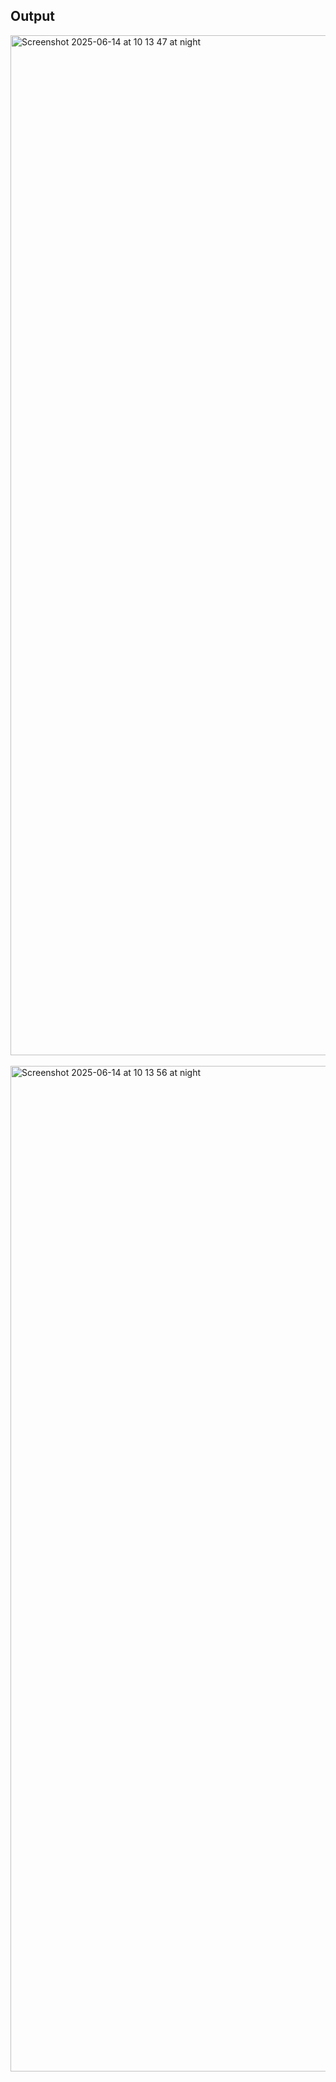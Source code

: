 
## Output


<img width="1632" alt="Screenshot 2025-06-14 at 10 13 47 at night" src="https://github.com/user-attachments/assets/0da8bf34-0eeb-4d3d-a83d-eb2a4d3b1888" />



</br>
</br>



<img width="1609" alt="Screenshot 2025-06-14 at 10 13 56 at night" src="https://github.com/user-attachments/assets/a9c0ce77-f5c0-4db9-bd04-7d9ea827c1cc" />


